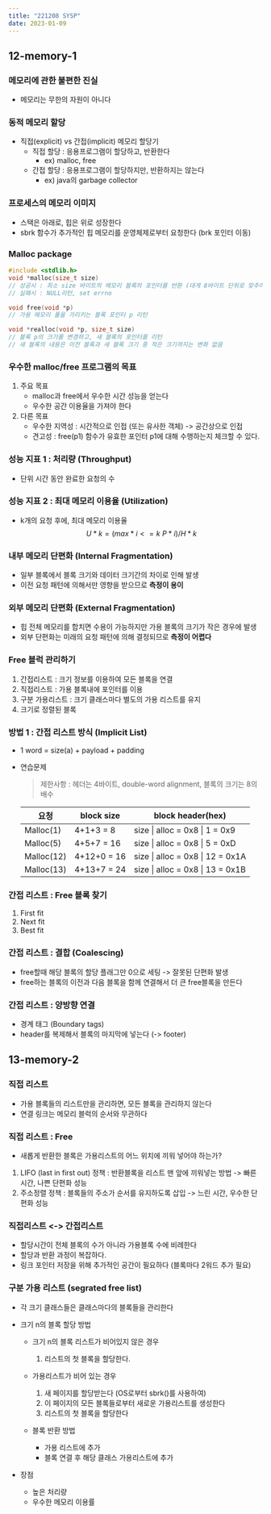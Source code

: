 ```yaml
---
title: "221208 SYSP"
date: 2023-01-09
---
```


## 12-memory-1

### 메모리에 관한 불편한 진실

- 메모리는 무한의 자원이 아니다

### 동적 메모리 할당

- 직접(explicit) vs 간접(implicit) 메모리 할당기
  - 직접 할당 : 응용프로그램이 할당하고, 반환한다
    - ex) malloc, free
  - 간접 할당 : 응용프로그램이 할당하지만, 반환하지는 않는다
    - ex) java의 garbage collector

### 프로세스의 메모리 이미지

- 스택은 아래로, 힙은 위로 성장한다
- sbrk 함수가 추가적인 힙 메모리를 운영체제로부터 요청한다 (brk 포인터 이동)

### Malloc package

```c
#include <stdlib.h>
void *malloc(size_t size)
// 성공시 : 최소 size 바이트의 메모리 블록의 포인터를 반환 (대게 8바이트 단위로 맞추어)
// 실패시 : NULL리턴, set errno

void free(void *p)
// 가용 메모리 풀을 가리키는 블록 포인터 p 리턴

void *realloc(void *p, size_t size)
// 블록 p의 크기를 변경하고, 새 블록의 포인터를 리턴
// 새 블록의 내용은 이전 블록과 새 블록 크기 중 적은 크기까지는 변화 없음
```

### 우수한 malloc/free 프로그램의 목표

1. 주요 목표
   - malloc과 free에서 우수한 시간 성능을 얻는다
   - 우수한 공간 이용율을 가져야 한다
2. 다른 목표
   - 우수한 지역성 : 시간적으로 인접 (또는 유사한 객체) -> 공간상으로 인접
   - 견고성 : free(p1) 함수가 유효한 포인터 p1에 대해 수행하는지 체크할 수 있다.

### 성능 지표 1 : 처리량 (Throughput)

- 단위 시간 동안 완료한 요청의 수

### 성능 지표 2 : 최대 메모리 이용율 (Utilization)

- k개의 요청 후에, 최대 메모리 이용율
  $$ U*{k} = (max*{i<=k}\: P*{i}) / H*{k} $$

### 내부 메모리 단편화 (Internal Fragmentation)

- 일부 블록에서 블록 크기와 데이터 크기간의 차이로 인해 발생
- 이전 요청 패턴에 의해서만 영향을 받으므로 **측정이 용이**

### 외부 메모리 단편화 (External Fragmentation)

- 힙 전체 메모리를 합치면 수용이 가능하지만 가용 블록의 크기가 작은 경우에 발생
- 외부 단편화는 미래의 요청 패턴에 의해 결정되므로 **측정이 어렵다**

### Free 블럭 관리하기

1. 간접리스트 : 크기 정보를 이용하여 모든 블록을 연결
2. 직접리스트 : 가용 블록내에 포인터를 이용
3. 구분 가용리스트 : 크기 클래스마다 별도의 가용 리스트를 유지
4. 크기로 정렬된 블록

### 방법 1 : 간접 리스트 방식 (Implicit List)

- 1 word = size(a) + payload + padding

- 연습문제

  > 제한사항 : 헤더는 4바이트, double-word alignment, 블록의 크기는 8의 배수

  | 요청       | block size  | block header(hex)                |
  | ---------- | ----------- | -------------------------------- |
  | Malloc(1)  | 4+1+3 = 8   | size \| alloc = 0x8 \| 1 = 0x9   |
  | Malloc(5)  | 4+5+7 = 16  | size \| alloc = 0x8 \| 5 = 0xD   |
  | Malloc(12) | 4+12+0 = 16 | size \| alloc = 0x8 \| 12 = 0x1A |
  | Malloc(13) | 4+13+7 = 24 | size \| alloc = 0x8 \| 13 = 0x1B |

### 간접 리스트 : Free 블록 찾기

1. First fit
2. Next fit
3. Best fit

### 간접 리스트 : 결합 (Coalescing)

- free할때 해당 블록의 할당 플래그만 0으로 세팅 -> 잘못된 단편화 발생
- free하는 블록의 이전과 다음 블록을 함께 연결해서 더 큰 free블록을 만든다

### 간접 리스트 : 양방향 연결

- 경계 태그 (Boundary tags)
- header를 복제해서 블록의 마지막에 넣는다 (-> footer)

## 13-memory-2

### 직접 리스트

- 가용 블록들의 리스트만을 관리하면, 모든 블록을 관리하지 않는다
- 연결 링크는 메모리 블럭의 순서와 무관하다

### 직접 리스트 : Free

- 새롭게 반환한 블록은 가용리스트의 어느 위치에 끼워 넣어야 하는가?

1. LIFO (last in first out) 정책 : 반환블록을 리스트 맨 앞에 끼워넣는 방법 -> 빠른 시간, 나쁜 단편화 성능
2. 주소정렬 정책 : 블록들의 주소가 순서를 유지하도록 삽입 -> 느린 시간, 우수한 단편화 성능

### 직접리스트 <-> 간접리스트

- 할당시간이 전체 블록의 수가 아니라 가용블록 수에 비례한다
- 할당과 반환 과정이 복잡하다.
- 링크 포인터 저장을 위해 추가적인 공간이 필요하다 (블록마다 2워드 추가 필요)

### 구분 가용 리스트 (segrated free list)

- 각 크기 클래스들은 클래스마다의 블록들을 관리한다

- 크기 n의 블록 할당 방법

  - 크기 n의 블록 리스트가 비어있지 않은 경우

    1. 리스트의 첫 블록을 할당한다.

  - 가용리스트가 비어 있는 경우

    1. 새 페이지를 할당받는다 (OS로부터 sbrk()를 사용하여)
    2. 이 페이지의 모든 블록들로부터 새로운 가용리스트를 생성한다
    3. 리스트의 첫 블록을 할당한다

  - 블록 반환 방법

    - 가용 리스트에 추가
    - 블록 연결 후 해당 클래스 가용리스트에 추가

- 장점

  - 높은 처리량
  - 우수한 메모리 이용률

